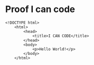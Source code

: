 # Proof I can code
	<!DOCTYPE html>
		<html>
			<head>
				<title>I CAN CODE</title>
			</head>
			<body>
				<p>Hello World!</p>
			</body>
		</html>
